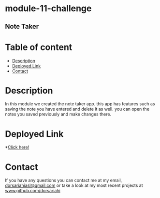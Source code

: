 # module-11-challenge 
## Note Taker
# Table of content
* [Description](https://github.com/dorsariahi/module-11-challenge#Description)
* [Deployed Link](https://github.com/dorsariahi/module-11-challenge#Deployed-Link)
* [Contact](https://github.com/dorsariahi/module-11-challenge#Contact)
# Description 
In this module we created the note taker app. this app has features such as saving the note you have entered and delete it as well. you can open the notes you saved previously and make changes there.
# Deployed Link
*[Click here!]()
# Contact
If you have any questions you can contact me at my email, dorsariahiasl@gmail.com or take a look at my most recent projects at www.github.com/dorsariahi
